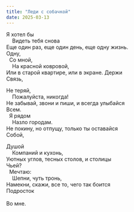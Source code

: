 ```yaml
---
title: "Леди с собачкой"
date: 2025-03-13
---
```

Я хотел бы<br/>
&nbsp;&nbsp;&nbsp;&nbsp;Видеть тебя снова<br/>
Еще один раз, еще один день, еще одну жизнь.<br/>
Одну,<br/>
&nbsp;&nbsp;Со мной,<br/>
&nbsp;&nbsp;&nbsp;&nbsp;На красной ковровой,<br/>
Или в старой квартире, или в экране. Держи<br/>
Связь,<br/>

Не теряй,<br/>
&nbsp;&nbsp;&nbsp;&nbsp;Пожалуйста, никогда!<br/>
Не забывай, звони и пиши, и всегда улыбайся<br/>
Всем.<br/>
&nbsp;&nbsp;Я рядом<br/>
&nbsp;&nbsp;&nbsp;&nbsp;Назло городам.<br/>
Не покину, но отпущу, только ты оставайся<br/>
Собой,<br/>

Душой<br/>
&nbsp;&nbsp;&nbsp;&nbsp;Компаний и кухонь,<br/>
Уютных углов, тесных столов, и столицы<br/>
Чьей?<br/>
&nbsp;&nbsp;Мечтаю:<br/>
&nbsp;&nbsp;&nbsp;&nbsp;Шепни, чуть тронь,<br/>
Намекни, скажи, все то, чего так боится<br/>
Подросток<br/>
<br/>
Во мне.
